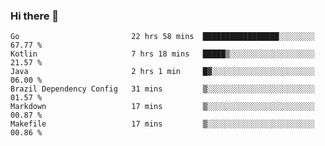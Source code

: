### Hi there 👋

<!--
**yeya24/yeya24** is a ✨ _special_ ✨ repository because its `README.md` (this file) appears on your GitHub profile.

Here are some ideas to get you started:

- 🔭 I’m currently working on ...
- 🌱 I’m currently learning ...
- 👯 I’m looking to collaborate on ...
- 🤔 I’m looking for help with ...
- 💬 Ask me about ...
- 📫 How to reach me: ...
- 😄 Pronouns: ...
- ⚡ Fun fact: ...
-->

<!--START_SECTION:waka-->

```text
Go                         22 hrs 58 mins  █████████████████░░░░░░░░   67.77 %
Kotlin                     7 hrs 18 mins   █████▒░░░░░░░░░░░░░░░░░░░   21.57 %
Java                       2 hrs 1 min     █▓░░░░░░░░░░░░░░░░░░░░░░░   06.00 %
Brazil Dependency Config   31 mins         ▒░░░░░░░░░░░░░░░░░░░░░░░░   01.57 %
Markdown                   17 mins         ▒░░░░░░░░░░░░░░░░░░░░░░░░   00.87 %
Makefile                   17 mins         ▒░░░░░░░░░░░░░░░░░░░░░░░░   00.86 %
```

<!--END_SECTION:waka-->
